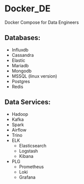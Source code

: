 # Docker_DE

Docker Compose for Data Engineers


## Databases:

- Influxdb
- Cassandra
- Elastic
- Mariadb
- Mongodb
- MSSQL (linux version)
- Postgres
- Redis


## Data Services:

- Hadoop
- Kafka
- Spark
- Airflow
- Trino
- ELK
  - Elasticsearch
  - Logstash
  - Kibana
- PLG
  - Prometheus
  - Loki
  - Grafana
